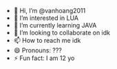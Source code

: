 - 👋 Hi, I’m @vanhoang2011
- 👀 I’m interested in LUA
- 🌱 I’m currently learning JAVA
- 💞️ I’m looking to collaborate on idk
- 📫 How to reach me idk
- 😄 Pronouns: ???
- ⚡ Fun fact: I am 12 yo

<!---
vanhoang2011/vanhoang2011 is a ✨ special ✨ repository because its `README.md` (this file) appears on your GitHub profile.
You can click the Preview link to take a look at your changes.
--->
